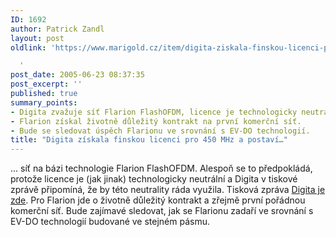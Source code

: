 ```yaml
---
ID: 1692
author: Patrick Zandl
layout: post
oldlink: 'https://www.marigold.cz/item/digita-ziskala-finskou-licenci-pro-450-mhz-a-postavi

  '
post_date: 2005-06-23 08:37:35
post_excerpt: ''
published: true
summary_points:
- Digita zvažuje síť Flarion FlashOFDM, licence je technologicky neutrální.
- Flarion získal životně důležitý kontrakt na první komerční síť.
- Bude se sledovat úspěch Flarionu ve srovnání s EV-DO technologií.
title: "Digita získala finskou licenci pro 450 MHz a postaví…"
---
```


<p>... síť na bázi technologie Flarion FlashOFDM. Alespoň se to předpokládá, protože licence je (jak jinak) technologicky neutrální a Digita v tiskové zprávě připomíná, že by této neutrality ráda využila. Tisková zpráva <a href="http://www.digita.fi/digita_dokumentti.asp?path=1841;3801;2089;7310">Digita je zde</a>. Pro Flarion jde o životně důležitý kontrakt a zřejmě první pořádnou komerční síť. Bude zajímavé sledovat, jak se Flarionu zadaří ve srovnání s EV-DO technologií budované ve stejném pásmu.
</p>